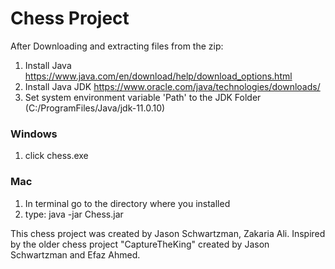 # Chess Project

After Downloading and extracting files from the zip:

1. Install Java
https://www.java.com/en/download/help/download_options.html
2. Install Java JDK
https://www.oracle.com/java/technologies/downloads/
3. Set system environment variable 'Path' to the JDK Folder (C:/ProgramFiles/Java/jdk-11.0.10)

### Windows 

1. click chess.exe

### Mac

1. In terminal go to the directory where you installed
2. type: java -jar Chess.jar

This chess project was created by Jason Schwartzman, Zakaria Ali. Inspired by the older chess project "CaptureTheKing" created by Jason Schwartzman and Efaz Ahmed.
